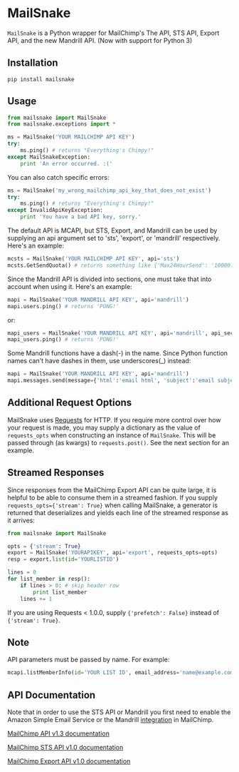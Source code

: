 MailSnake
=========

`MailSnake` is a Python wrapper for MailChimp's The API, STS API, Export API, and the
new Mandrill API. (Now with support for Python 3)

Installation
------------
    pip install mailsnake

Usage
-----

```python
from mailsnake import MailSnake
from mailsnake.exceptions import *

ms = MailSnake('YOUR MAILCHIMP API KEY')
try:
    ms.ping() # returns "Everything's Chimpy!"
except MailSnakeException:
    print 'An error occurred. :('
```

You can also catch specific errors:

```python
ms = MailSnake('my_wrong_mailchimp_api_key_that_does_not_exist')
try:
    ms.ping() # returns "Everything's Chimpy!"
except InvalidApiKeyException:
    print 'You have a bad API key, sorry.'
```
The default API is MCAPI, but STS, Export, and Mandrill can be used by
supplying an api argument set to 'sts', 'export', or 'mandrill'
respectively. Here's an example:

```python
mcsts = MailSnake('YOUR MAILCHIMP API KEY', api='sts')
mcsts.GetSendQuota() # returns something like {'Max24HourSend': '10000.0', 'SentLast24Hours': '0.0', 'MaxSendRate': '5.0'}
```

Since the Mandrill API is divided into sections, one must take that into
account when using it. Here's an example:

```python
mapi = MailSnake('YOUR MANDRILL API KEY', api='mandrill')
mapi.users.ping() # returns 'PONG!'
```

or:

```python
mapi_users = MailSnake('YOUR MANDRILL API KEY', api='mandrill', api_section='users')
mapi_users.ping() # returns 'PONG!'
```

Some Mandrill functions have a dash(-) in the name. Since Python
function names can't have dashes in them, use underscores(\_) instead:

```python
mapi = MailSnake('YOUR MANDRILL API KEY', api='mandrill')
mapi.messages.send(message={'html':'email html', 'subject':'email subject', 'from_email':'from@example.com', 'from_name':'From Name', 'to':[{'email':'to@example.com', 'name':'To Name'}]}) # returns 'PONG!'
```

Additional Request Options
--------------------------

MailSnake uses [Requests](http://docs.python-requests.org/en/v1.0.0/) for
HTTP. If you require more control over how your request is made,
you may supply a dictionary as the value of `requests_opts` when
constructing an instance of `MailSnake`. This will be passed through (as
kwargs) to `requests.post()`. See the next section for an example.

Streamed Responses
------------------

Since responses from the MailChimp Export API can be quite large, it is
helpful to be able to consume them in a streamed fashion. If you supply
`requests_opts={'stream': True}` when calling MailSnake, a generator is
returned that deserializes and yields each line of the streamed response
as it arrives:

```python
from mailsnake import MailSnake

opts = {'stream': True}
export = MailSnake('YOURAPIKEY', api='export', requests_opts=opts)
resp = export.list(id='YOURLISTID')

lines = 0
for list_member in resp():
    if lines > 0: # skip header row
        print list_member
    lines += 1
```

If you are using Requests < 1.0.0, supply `{'prefetch': False}` instead of
`{'stream': True}`.

Note
----

API parameters must be passed by name. For example:

```python
mcapi.listMemberInfo(id='YOUR LIST ID', email_address='name@example.com')
```

API Documentation
-----------------

Note that in order to use the STS API or Mandrill you first need to
enable the Amazon Simple Email Service or the Mandrill
[integration](https://us4.admin.mailchimp.com/account/integrations/ "MailChimp Integrations")
in MailChimp.

[MailChimp API v1.3 documentation](http://apidocs.mailchimp.com/api/1.3/ "MCAPI v1.3 Documentation")

[MailChimp STS API v1.0 documentation](http://apidocs.mailchimp.com/sts/1.0/ "STS API v1.0 Documentation")

[MailChimp Export API v1.0 documentation](http://apidocs.mailchimp.com/export/1.0/ "Export API v1.0")
